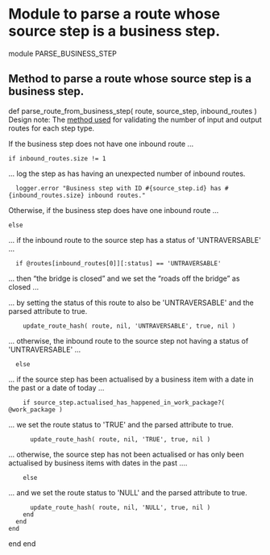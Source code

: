 # Module to parse a route whose source step is a business step.

module PARSE_BUSINESS_STEP
## Method to parse a route whose source step is a business step.

  def parse_route_from_business_step( route, source_step, inbound_routes )
Design note: The [method used](https://ukparliament.github.io/ontologies/procedure/flowcharts/meta/design-notes/#validating-inputs-and-outputs-to-steps) for validating the number of input and output routes for each step type.

If the business step does not have one inbound route ...

    if inbound_routes.size != 1
... log the step as has having an unexpected number of inbound routes.

      logger.error "Business step with ID #{source_step.id} has #{inbound_routes.size} inbound routes."
Otherwise, if the business step does have one inbound route ...

    else
... if the inbound route to the source step has a status of 'UNTRAVERSABLE' ...

      if @routes[inbound_routes[0]][:status] == 'UNTRAVERSABLE'
... then “the bridge is closed” and we set the “roads off the bridge” as closed ...

... by setting the status of this route to also be 'UNTRAVERSABLE' and the parsed attribute to true.

        update_route_hash( route, nil, 'UNTRAVERSABLE', true, nil )
... otherwise, the inbound route to the source step not having a status of 'UNTRAVERSABLE' ...

      else
... if the source step has been actualised by a business item with a date in the past or a date of today ...

        if source_step.actualised_has_happened_in_work_package?( @work_package )
... we set the route status to 'TRUE' and the parsed attribute to true.

          update_route_hash( route, nil, 'TRUE', true, nil )
... otherwise, the source step has not been actualised or has only been actualised by business items with dates in the past ....

        else
... and we set the route status to 'NULL' and the parsed attribute to true.

          update_route_hash( route, nil, 'NULL', true, nil )
        end
      end
    end
  end
end